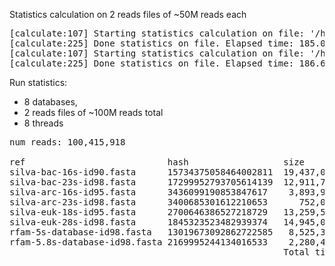 Statistics calculation on 2 reads files of ~50M reads each
<pre>
[calculate:107] Starting statistics calculation on file: '/home/reads/NG-16660_IS1_lib274081_6037_6_f_qc.fastq.gz'  ...   [inflatez:169] xINFO: infl
[calculate:225] Done statistics on file. Elapsed time: 185.09 sec. all_reads_count= 50207959
[calculate:107] Starting statistics calculation on file: '/home/reads/NG-16660_IS1_lib274081_6037_6_r_qc.fastq.gz'  ...   [inflatez:169] xINFO: infl
[calculate:225] Done statistics on file. Elapsed time: 186.63 sec. all_reads_count= 100415918
</pre>

Run statistics:
  - 8 databases, 
  - 2 reads files of ~100M reads total
  - 8 threads
<pre>
num reads: 100,415,918

ref                           hash                  size           sec        min     hr
silva-bac-16s-id90.fasta      15734375058464002811  19,437,013     19589.84   326.48  5.44
silva-bac-23s-id98.fasta      17299952793705614139  12,911,743      7313.21   121.88  2.03
silva-arc-16s-id95.fasta      3436099190853847617    3,893,959      3047.73    50.78  0.87
silva-arc-23s-id98.fasta      3400685301612210653      752,022       370.21     6.17  0.1
silva-euk-18s-id95.fasta      2700646386527218729   13,259,584     11259.34   187.66  3.13
silva-euk-28s-id98.fasta      1845323523482939374   14,945,070      4182.19    69.70  1.16
rfam-5s-database-id98.fasta   13019673092862722585   8,525,326      3263.54    54.39  0.90
rfam-5.8s-database-id98.fasta 2169995244134016533    2,280,449      3259.41    54.32  0.90
                                                    Total time (hr) for alignment:    14.5
</pre>